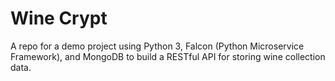# Wine Crypt
A repo for a demo project using Python 3, Falcon (Python Microservice Framework), and MongoDB to build a RESTful API for storing wine collection data.
